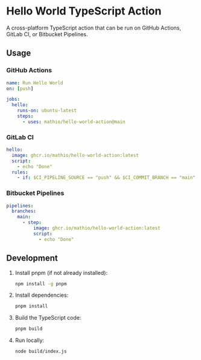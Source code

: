 # Hello World TypeScript Action

A cross-platform TypeScript action that can be run on GitHub Actions, GitLab CI, or Bitbucket Pipelines.

## Usage

### GitHub Actions

```yaml
name: Run Hello World
on: [push]

jobs:
  hello:
    runs-on: ubuntu-latest
    steps:
      - uses: mathio/hello-world-action@main
```

### GitLab CI

```yaml
hello:
  image: ghcr.io/mathio/hello-world-action:latest
  script:
    - echo "Done"
  rules:
    - if: $CI_PIPELINE_SOURCE == "push" && $CI_COMMIT_BRANCH == "main"
```

### Bitbucket Pipelines

```yaml
pipelines:
  branches:
    main:
      - step:
          image: ghcr.io/mathio/hello-world-action:latest
          script:
            - echo "Done"
```

## Development

1. Install pnpm (if not already installed):

   ```bash
   npm install -g pnpm
   ```

2. Install dependencies:

   ```bash
   pnpm install
   ```

3. Build the TypeScript code:

   ```bash
   pnpm build
   ```

4. Run locally:
   ```bash
   node build/index.js
   ```

